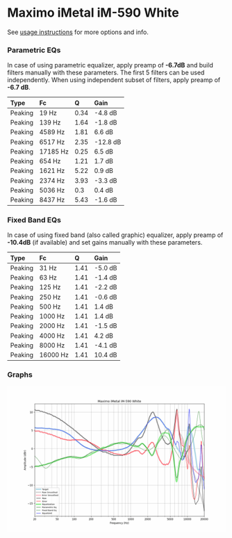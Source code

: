 # Maximo iMetal iM-590 White
See [usage instructions](https://github.com/jaakkopasanen/AutoEq#usage) for more options and info.

### Parametric EQs
In case of using parametric equalizer, apply preamp of **-6.7dB** and build filters manually
with these parameters. The first 5 filters can be used independently.
When using independent subset of filters, apply preamp of **-6.7 dB**.

| Type    | Fc       |    Q | Gain     |
|:--------|:---------|:-----|:---------|
| Peaking | 19 Hz    | 0.34 | -4.8 dB  |
| Peaking | 139 Hz   | 1.64 | -1.8 dB  |
| Peaking | 4589 Hz  | 1.81 | 6.6 dB   |
| Peaking | 6517 Hz  | 2.35 | -12.8 dB |
| Peaking | 17185 Hz | 0.25 | 6.5 dB   |
| Peaking | 654 Hz   | 1.21 | 1.7 dB   |
| Peaking | 1621 Hz  | 5.22 | 0.9 dB   |
| Peaking | 2374 Hz  | 3.93 | -3.3 dB  |
| Peaking | 5036 Hz  | 0.3  | 0.4 dB   |
| Peaking | 8437 Hz  | 5.43 | -1.6 dB  |

### Fixed Band EQs
In case of using fixed band (also called graphic) equalizer, apply preamp of **-10.4dB**
(if available) and set gains manually with these parameters.

| Type    | Fc       |    Q | Gain    |
|:--------|:---------|:-----|:--------|
| Peaking | 31 Hz    | 1.41 | -5.0 dB |
| Peaking | 63 Hz    | 1.41 | -1.4 dB |
| Peaking | 125 Hz   | 1.41 | -2.2 dB |
| Peaking | 250 Hz   | 1.41 | -0.6 dB |
| Peaking | 500 Hz   | 1.41 | 1.4 dB  |
| Peaking | 1000 Hz  | 1.41 | 1.4 dB  |
| Peaking | 2000 Hz  | 1.41 | -1.5 dB |
| Peaking | 4000 Hz  | 1.41 | 4.2 dB  |
| Peaking | 8000 Hz  | 1.41 | -4.1 dB |
| Peaking | 16000 Hz | 1.41 | 10.4 dB |

### Graphs
![](./Maximo%20iMetal%20iM-590%20White.png)